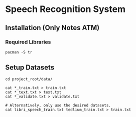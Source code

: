 # Speech Recognition System


## Installation (Only Notes ATM)

### Required Libraries
```shell
pacman -S tr
```

## Setup Datasets
```shell
cd project_root/data/

cat *_train.txt > train.txt
cat *_text.txt > text.txt
cat *_validate.txt > validate.txt

# Alternatively, only use the desired datasets.
cat libri_speech_train.txt tedlium_train.txt > train.txt
```


<!--
# vim: ts=2:sw=2:et:
-->
